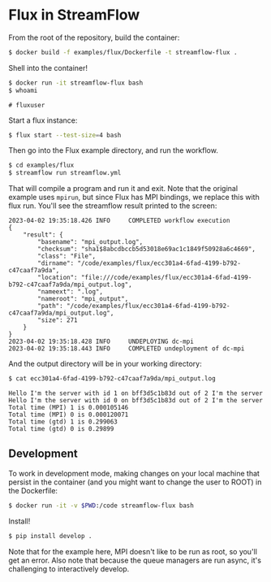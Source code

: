 # Flux in StreamFlow

From the root of the repository, build the container:

```bash
$ docker build -f examples/flux/Dockerfile -t streamflow-flux .
```

Shell into the container!

```bash
$ docker run -it streamflow-flux bash
$ whoami
```
```console
# fluxuser
```

Start a flux instance:

```bash
$ flux start --test-size=4 bash
```

Then go into the Flux example directory, and run the workflow.

```bash
$ cd examples/flux
$ streamflow run streamflow.yml 
```

That will compile a program and run it and exit. Note that the original example
uses `mpirun`, but since Flux has MPI bindings, we replace this with flux run.
You'll see the streamflow result printed to the screen:

```console
2023-04-02 19:35:18.426 INFO     COMPLETED workflow execution
{
    "result": {
        "basename": "mpi_output.log",
        "checksum": "sha1$8abcdbccb5d53018e69ac1c1849f50928a6c4669",
        "class": "File",
        "dirname": "/code/examples/flux/ecc301a4-6fad-4199-b792-c47caaf7a9da",
        "location": "file:///code/examples/flux/ecc301a4-6fad-4199-b792-c47caaf7a9da/mpi_output.log",
        "nameext": ".log",
        "nameroot": "mpi_output",
        "path": "/code/examples/flux/ecc301a4-6fad-4199-b792-c47caaf7a9da/mpi_output.log",
        "size": 271
    }
}
2023-04-02 19:35:18.428 INFO     UNDEPLOYING dc-mpi
2023-04-02 19:35:18.443 INFO     COMPLETED undeployment of dc-mpi
```

And the output directory will be in your working directory:

```bash
$ cat ecc301a4-6fad-4199-b792-c47caaf7a9da/mpi_output.log 
```
```console
Hello I'm the server with id 1 on bff3d5c1b83d out of 2 I'm the server
Hello I'm the server with id 0 on bff3d5c1b83d out of 2 I'm the server
Total time (MPI) 1 is 0.000105146
Total time (MPI) 0 is 0.000120071
Total time (gtd) 1 is 0.299063
Total time (gtd) 0 is 0.29899
```

## Development

To work in development mode, making changes on your local machine that
persist in the container (and you might want to change the user to ROOT)
in the Dockerfile:

```bash
$ docker run -it -v $PWD:/code streamflow-flux bash
```

Install!

```bash
$ pip install develop .
```

Note that for the example here, MPI doesn't like to be run as root, so you'll
get an error. Also note that because the queue managers are run async, it's
challenging to interactively develop.
